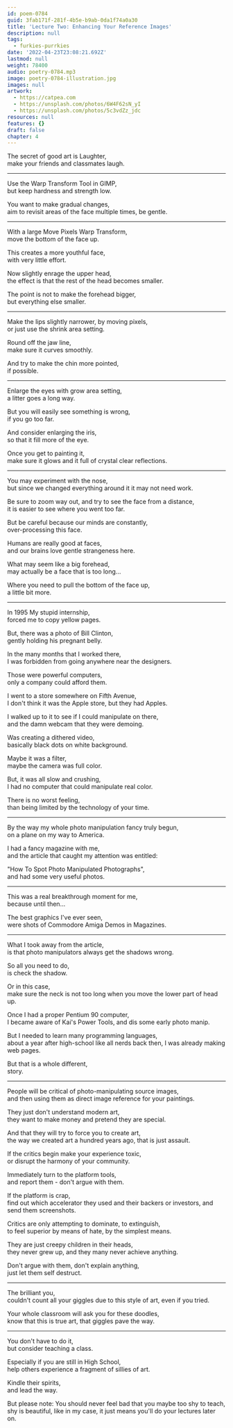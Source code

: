 ```yaml
---
id: poem-0784
guid: 3fab171f-281f-4b5e-b9ab-0da1f74a0a30
title: 'Lecture Two: Enhancing Your Reference Images'
description: null
tags:
  - furkies-purrkies
date: '2022-04-23T23:08:21.692Z'
lastmod: null
weight: 78400
audio: poetry-0784.mp3
image: poetry-0784-illustration.jpg
images: null
artwork:
  - https://catpea.com
  - https://unsplash.com/photos/6W4F62sN_yI
  - https://unsplash.com/photos/5c3vdZz_jdc
resources: null
features: {}
draft: false
chapter: 4
---
```


The secret of good art is Laughter,\
make your friends and classmates laugh.

---

Use the Warp Transform Tool in GIMP,\
but keep hardness and strength low.

You want to make gradual changes,\
aim to revisit areas of the face multiple times, be gentle.

---

With a large Move Pixels Warp Transform,\
move the bottom of the face up.

This creates a more youthful face,\
with very little effort.

Now slightly enrage the upper head,\
the effect is that the rest of the head becomes smaller.

The point is not to make the forehead bigger,\
but everything else smaller.

---

Make the lips slightly narrower, by moving pixels,\
or just use the shrink area setting.

Round off the jaw line,\
make sure it curves smoothly.

And try to make the chin more pointed,\
if possible.

---

Enlarge the eyes with grow area setting,\
a litter goes a long way.

But you will easily see something is wrong,\
if you go too far.

And consider enlarging the iris,\
so that it fill more of the eye.

Once you get to painting it,\
make sure it glows and it full of crystal clear reflections.

---

You may experiment with the nose,\
but since we changed everything around it it may not need work.

Be sure to zoom way out, and try to see the face from a distance,\
it is easier to see where you went too far.

But be careful because our minds are constantly,\
over-processing this face.

Humans are really good at faces,\
and our brains love gentle strangeness here.

What may seem like a big forehead,\
may actually be a face that is too long...

Where you need to pull the bottom of the face up,\
a little bit more.

---

In 1995 My stupid internship,\
forced me to copy yellow pages.

But, there was a photo of Bill Clinton,\
gently holding his pregnant belly.

In the many months that I worked there,\
I was forbidden from going anywhere near the designers.

Those were powerful computers,\
only a company could afford them.

I went to a store somewhere on Fifth Avenue,\
I don't think it was the Apple store, but they had Apples.

I walked up to it to see if I could manipulate on there,\
and the damn webcam that they were demoing.

Was creating a dithered video,\
basically black dots on white background.

Maybe it was a filter,\
maybe the camera was full color.

But, it was all slow and crushing,\
I had no computer that could manipulate real color.

There is no worst feeling,\
than being limited by the technology of your time.

---

By the way my whole photo manipulation fancy truly begun,\
on a plane on my way to America.

I had a fancy magazine with me,\
and the article that caught my attention was entitled:

"How To Spot Photo Manipulated Photographs",\
and had some very useful photos.

---

This was a real breakthrough moment for me,\
because until then...

The best graphics I've ever seen,\
were shots of Commodore Amiga Demos in Magazines.

---

What I took away from the article,\
is that photo manipulators always get the shadows wrong.

So all you need to do,\
is check the shadow.

Or in this case,\
make sure the neck is not too long when you move the lower part of head up.

Once I had a proper Pentium 90 computer,\
I became aware of Kai's Power Tools, and dis some early photo manip.

But I needed to learn many programming languages,\
about a year after high-school like all nerds back then, I was already making web pages.

But that is a whole different,\
story.

---

People will be critical of photo-manipulating source images,\
and then using them as direct image reference for your paintings.

They just don't understand modern art,\
they want to make money and pretend they are special.

And that they will try to force you to create art,\
the way we created art a hundred years ago, that is just assault.

If the critics begin make your experience toxic,\
or disrupt the harmony of your community.

Immediately turn to the platform tools,\
and report them - don't argue with them.

If the platform is crap,\
find out which accelerator they used and their backers or investors, and send them screenshots.

Critics are only attempting to dominate, to extinguish,\
to feel superior by means of hate, by the simplest means.

They are just creepy children in their heads,\
they never grew up, and they many never achieve anything.

Don't argue with them, don't explain anything,\
just let them self destruct.

---

The brilliant you,\
couldn't count all your giggles due to this style of art, even if you tried.

Your whole classroom will ask you for these doodles,\
know that this is true art, that giggles pave the way.

---

You don't have to do it,\
but consider teaching a class.

Especially if you are still in High School,\
help others experience a fragment of sillies of art.

Kindle their spirits,\
and lead the way.

But please note: You should never feel bad that you maybe too shy to teach,\
shy is beautiful, like in my case, it just means you'll do your lectures later on.
